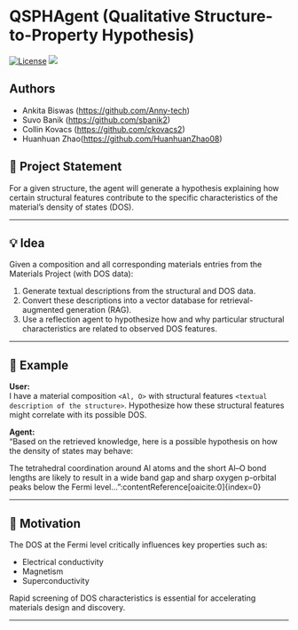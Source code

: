 # QSPHAgent (Qualitative Structure-to-Property Hypothesis)
[![License](https://img.shields.io/badge/License-Apache%202.0-blue.svg)](https://opensource.org/licenses/Apache-2.0) <img src="https://img.shields.io/badge/Python-FFD43B?style=for-the-badge&logo=python&logoColor=blue" />

## Authors

- Ankita Biswas (https://github.com/Anny-tech)
- Suvo Banik (https://github.com/sbanik2)
- Collin Kovacs (https://github.com/ckovacs2)
- Huanhuan Zhao(https://github.com/HuanhuanZhao08)

## 📌 Project Statement
For a given structure, the agent will generate a hypothesis explaining how certain structural features contribute to the specific characteristics of the material’s density of states (DOS).

---

## 💡 Idea
Given a composition and all corresponding materials entries from the Materials Project (with DOS data):

1. Generate textual descriptions from the structural and DOS data.  
2. Convert these descriptions into a vector database for retrieval-augmented generation (RAG).  
3. Use a reflection agent to hypothesize how and why particular structural characteristics are related to observed DOS features.  

---

## 🧪 Example

**User:**  
I have a material composition `<Al, O>` with structural features `<textual description of the structure>`. Hypothesize how these structural features might correlate with its possible DOS.  

**Agent:**  
“Based on the retrieved knowledge, here is a possible hypothesis on how the density of states may behave:  

The tetrahedral coordination around Al atoms and the short Al–O bond lengths are likely to result in a wide band gap and sharp oxygen p-orbital peaks below the Fermi level...”:contentReference[oaicite:0]{index=0}

---

## 🚀 Motivation
The DOS at the Fermi level critically influences key properties such as:
- Electrical conductivity  
- Magnetism  
- Superconductivity  

Rapid screening of DOS characteristics is essential for accelerating materials design and discovery.

---

